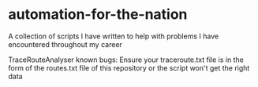# automation-for-the-nation
A collection of scripts I have written to help with problems I have encountered throughout my career

TraceRouteAnalyser known bugs:
  Ensure your traceroute.txt file is in the form of the routes.txt file of this repository or the script won't get the right data
